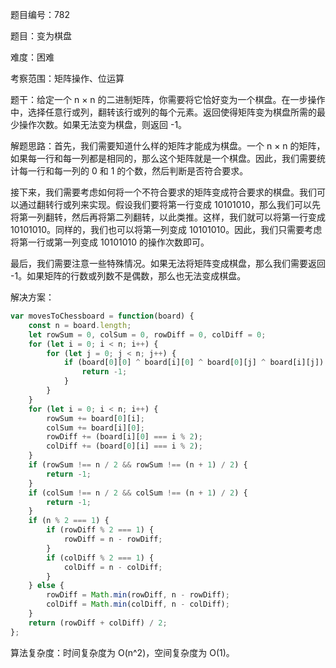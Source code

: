 题目编号：782

题目：变为棋盘

难度：困难

考察范围：矩阵操作、位运算

题干：给定一个 n × n 的二进制矩阵，你需要将它恰好变为一个棋盘。在一步操作中，选择任意行或列，翻转该行或列的每个元素。返回使得矩阵变为棋盘所需的最少操作次数。如果无法变为棋盘，则返回 -1。

解题思路：首先，我们需要知道什么样的矩阵才能成为棋盘。一个 n × n 的矩阵，如果每一行和每一列都是相同的，那么这个矩阵就是一个棋盘。因此，我们需要统计每一行和每一列的 0 和 1 的个数，然后判断是否符合要求。

接下来，我们需要考虑如何将一个不符合要求的矩阵变成符合要求的棋盘。我们可以通过翻转行或列来实现。假设我们要将第一行变成 10101010，那么我们可以先将第一列翻转，然后再将第二列翻转，以此类推。这样，我们就可以将第一行变成 10101010。同样的，我们也可以将第一列变成 10101010。因此，我们只需要考虑将第一行或第一列变成 10101010 的操作次数即可。

最后，我们需要注意一些特殊情况。如果无法将矩阵变成棋盘，那么我们需要返回 -1。如果矩阵的行数或列数不是偶数，那么也无法变成棋盘。

解决方案：

```javascript
var movesToChessboard = function(board) {
    const n = board.length;
    let rowSum = 0, colSum = 0, rowDiff = 0, colDiff = 0;
    for (let i = 0; i < n; i++) {
        for (let j = 0; j < n; j++) {
            if (board[0][0] ^ board[i][0] ^ board[0][j] ^ board[i][j]) {
                return -1;
            }
        }
    }
    for (let i = 0; i < n; i++) {
        rowSum += board[0][i];
        colSum += board[i][0];
        rowDiff += (board[i][0] === i % 2);
        colDiff += (board[0][i] === i % 2);
    }
    if (rowSum !== n / 2 && rowSum !== (n + 1) / 2) {
        return -1;
    }
    if (colSum !== n / 2 && colSum !== (n + 1) / 2) {
        return -1;
    }
    if (n % 2 === 1) {
        if (rowDiff % 2 === 1) {
            rowDiff = n - rowDiff;
        }
        if (colDiff % 2 === 1) {
            colDiff = n - colDiff;
        }
    } else {
        rowDiff = Math.min(rowDiff, n - rowDiff);
        colDiff = Math.min(colDiff, n - colDiff);
    }
    return (rowDiff + colDiff) / 2;
};
```

算法复杂度：时间复杂度为 O(n^2)，空间复杂度为 O(1)。